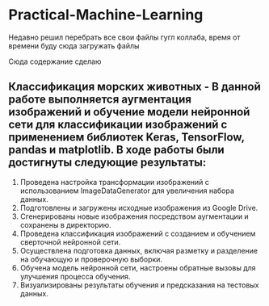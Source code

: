 # Practical-Machine-Learning

Недавно решил перебрать все свои файлы гугл коллаба, время от времени буду сюда загружать файлы

Сюда содержание сделаю

## Классификация морских животных - В данной работе выполняется аугментация изображений и обучение модели нейронной сети для классификации изображений с применением библиотек Keras, TensorFlow, pandas и matplotlib. В ходе работы были достигнуты следующие результаты:

1. Проведена настройка трансформации изображений с использованием ImageDataGenerator для увеличения набора данных.
2. Подготовлены и загружены исходные изображения из Google Drive.
3. Сгенерированы новые изображения посредством аугментации и сохранены в директорию.
4. Проведена классификация изображений с созданием и обучением сверточной нейронной сети.
5. Осуществлена подготовка данных, включая разметку и разделение на обучающую и проверочную выборки.
6. Обучена модель нейронной сети, настроены обратные вызовы для улучшения процесса обучения.
7. Визуализированы результаты обучения и предсказания на тестовых данных.
